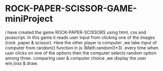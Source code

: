 # ROCK-PAPER-SCISSOR-GAME-miniProject

i have created the game ROCK-PAPER-SCISSORS using html, css and javascript. In  this game it reads user input from clicking one of the images (rock ,paper & scissor). Here the other player is computer ,we take input of computer from random() function in js (Math.random()*3) .every time when user clicks on one of the options then the computer selects random option among three. comparing user & computer choice ,we display the user win,loss & draw.
